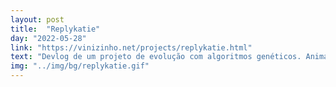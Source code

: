 ```yaml
---
layout: post
title:  "Replykatie"
day: "2022-05-28"
link: "https://vinizinho.net/projects/replykatie.html"
text: "Devlog de um projeto de evolução com algoritmos genéticos. Animações muito bonitinhas :)"
img: "../img/bg/replykatie.gif"
---
```

